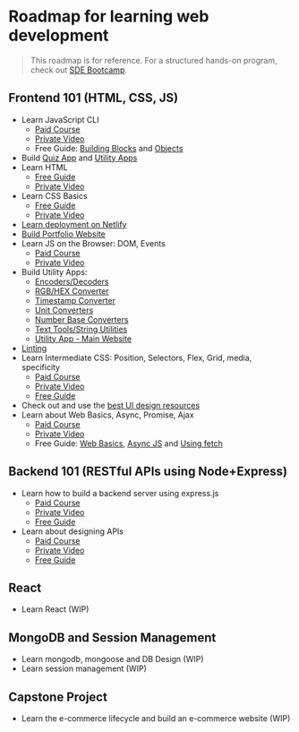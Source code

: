# Roadmap for learning web development

> This roadmap is for reference. For a structured hands-on program, check out [SDE Bootcamp](https://workat.tech/programs/sde-bootcamp).

## Frontend 101 (HTML, CSS, JS)
- Learn JavaScript CLI
  - [Paid Course](https://workat.tech/courses/javascript-for-java-programmers-28uci2chro1b/)
  - [Private Video](https://www.youtube.com/watch?v=Oe5xV21JGPM)
  - Free Guide: [Building Blocks](https://developer.mozilla.org/en-US/docs/Learn/JavaScript/Building_blocks) and [Objects](https://developer.mozilla.org/en-US/docs/Learn/JavaScript/Objects)
- Build [Quiz App](https://workat.tech/courses/javascript-for-java-programmers-28uci2chro1b/final-assessment-ozcrivz3sex6/ukyl978dmwb1) and [Utility Apps](https://workat.tech/courses/javascript-for-java-programmers-28uci2chro1b/final-assessment-ozcrivz3sex6/3xv652lz4tdc)
- Learn HTML
  - [Free Guide](./learn-html.md)
  - [Private Video](https://www.youtube.com/watch?v=gwBcDSOSS3M&list=PLNKpgbhcZ9hjYEOjAwfXEMlAWPhGaYtzM&index=3&t=0s)
- Learn CSS Basics
  - [Free Guide](./learn-css-basics.md)
  - [Private Video](https://www.youtube.com/watch?v=gwBcDSOSS3M&list=PLNKpgbhcZ9hjYEOjAwfXEMlAWPhGaYtzM&index=3&t=10127s)
- [Learn deployment on Netlify](https://www.youtube.com/watch?v=4pomXPHbG2U)
- [Build Portfolio Website](https://workattech-gcnit.netlify.app)
- Learn JS on the Browser: DOM, Events
  - [Paid Course](https://workat.tech/courses/javascript-dom-and-events-f1a80gu35n1w)
  - [Private Video](https://www.youtube.com/watch?v=CiHqVBa-bPM&list=PLNKpgbhcZ9hjYEOjAwfXEMlAWPhGaYtzM&index=7)
- Build Utility Apps:
  - [Encoders/Decoders](https://workat.tech/courses/javascript-dom-and-events-f1a80gu35n1w/assignments-utility-apps-zo0porse17sb/xvcurt4wgw6q)
  - [RGB/HEX Converter](https://workat.tech/courses/javascript-dom-and-events-f1a80gu35n1w/assignments-utility-apps-zo0porse17sb/z1z8m6usztdd)
  - [Timestamp Converter](https://workat.tech/courses/javascript-dom-and-events-f1a80gu35n1w/assignments-utility-apps-zo0porse17sb/bn1iq3g1zpb9)
  - [Unit Converters](https://workat.tech/courses/javascript-dom-and-events-f1a80gu35n1w/assignments-utility-apps-zo0porse17sb/n7zssche26g3)
  - [Number Base Converters](https://workat.tech/courses/javascript-dom-and-events-f1a80gu35n1w/assignments-utility-apps-zo0porse17sb/e9dk3ijn2ma5)
  - [Text Tools/String Utilities](https://workat.tech/courses/javascript-dom-and-events-f1a80gu35n1w/assignments-utility-apps-zo0porse17sb/jgcqhtm5d3d3)
  - [Utility App - Main Website](https://workat.tech/courses/javascript-dom-and-events-f1a80gu35n1w/assignments-utility-apps-zo0porse17sb/kts9me22ldge)
- [Linting](https://gist.github.com/gcnit/81e682c62b2abac426062d99a651fb60)
- Learn Intermediate CSS: Position, Selectors, Flex, Grid, media, specificity
  - [Paid Course](https://workat.tech/courses/css-intermediate-szc1ps6324ks)
  - [Private Video](https://www.youtube.com/watch?v=Lh_5FZSgxL8)
  - [Free Guide](https://github.com/workattech/learn-web-dev/blob/master/learn-css-intermediate.md)
- Check out and use the [best UI design resources](awesome-ui-design-resources.md)
- Learn about Web Basics, Async, Promise, Ajax
  - [Paid Course](https://workat.tech/courses/web-101-async-javascript-y8a9fnker9hk)
  - [Private Video](https://youtu.be/qSCym9QTQV0)
  - Free Guide: [Web Basics](web-basics-guide.md), [Async JS](https://developer.mozilla.org/en-US/docs/Learn/JavaScript/Asynchronous) and [Using fetch](https://developer.mozilla.org/en-US/docs/Web/API/Fetch_API/Using_Fetch)

## Backend 101 (RESTful APIs using Node+Express)
- Learn how to build a backend server using express.js
  - [Paid Course](https://workat.tech/courses/building-backend-express-1gh9co43np17)
  - [Private Video](https://www.youtube.com/watch?v=aw6zf8ztF1E)
  - [Free Guide](https://expressjs.com/)
- Learn about designing APIs
  - [Paid Course](https://workat.tech/courses/designing-apis-rrjs7pq30uw4)
  - [Private Video](https://www.youtube.com/watch?v=aQdZpWt1NuY)
  - [Free Guide](https://docs.microsoft.com/en-us/azure/architecture/best-practices/api-design)

## React
- Learn React (WIP)

## MongoDB and Session Management
- Learn mongodb, mongoose and DB Design (WIP)
- Learn session management (WIP)

## Capstone Project
- Learn the e-commerce lifecycle and build an e-commerce website (WIP)
